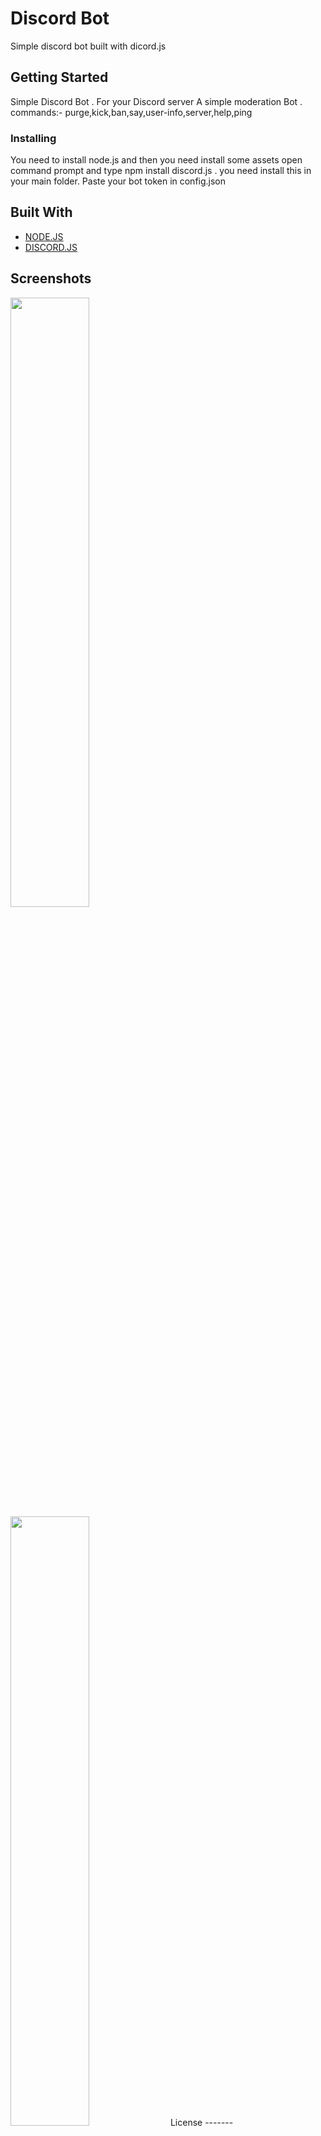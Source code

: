 # Discord Bot

Simple discord bot built with dicord.js

## Getting Started

Simple Discord Bot . For your Discord server A simple moderation Bot . 
commands:- purge,kick,ban,say,user-info,server,help,ping 

### Installing

You need to install node.js and then you need install some assets open command prompt and type npm install discord.js . you need install this in your main folder. Paste your bot token in config.json

## Built With

* [NODE.JS](https://nodejs.org/en/)
* [DISCORD.JS](https://discord.js.org/#/)

## Screenshots

<img src="pictures/Screenshot_1.png" width=50%>
<img src="pictures/Screenshot_2.png" width=50%>
License
-------

Refer to the [LICENSE](LICENSE) file.
